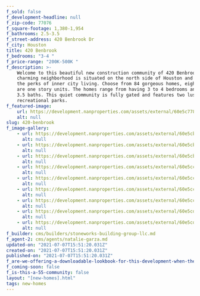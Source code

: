 ```yaml
---
f_sold: false
f_development-headline: null
f_zip-code: 77076
f_square-footage: 1,380-1,954
f_bathrooms: 2.5-3.5
f_street-address: 420 Benbrook Dr
f_city: Houston
title: 420 Benbrook
f_bedrooms: "3-4 "
f_price-range: "200K-500K "
f_description: >-
    Welcome to this beautiful new construction community of 420 Benbrook. This
    charming neighborhood is situated on the north side of Houston and offers all
    the perks of inner city living. Choose from 84 gorgeous homes, eight of which
    are one story units. The homes range from having 3 to 4 bedrooms and 2.5 to
    3.5 baths. This quiet community is fully gated and features two lush
    recreational parks.
f_featured-image:
    url: https://development.nanproperties.com/assets/external/60e5c77885b099e3247ec8bb_aerial20view201201.jpg
    alt: null
slug: 420-benbrook
f_image-gallery:
    - url: https://development.nanproperties.com/assets/external/60e5cb45677660e774b158c8_house2001201.jpg
      alt: null
    - url: https://development.nanproperties.com/assets/external/60e5cb61c823a1b016a1e2b6_house2002201.jpg
      alt: null
    - url: https://development.nanproperties.com/assets/external/60e5cbc22267532bdab218c2_house2003201.jpg
      alt: null
    - url: https://development.nanproperties.com/assets/external/60e5cc04e5c4210c824d7a28_house2004201.jpg
      alt: null
    - url: https://development.nanproperties.com/assets/external/60e5cc3838c8e90dc20f5f11_house2005201.jpg
      alt: null
    - url: https://development.nanproperties.com/assets/external/60e5cc9ebd0aee8c87c90b4e_house2006201.jpg
      alt: null
    - url: https://development.nanproperties.com/assets/external/60e5ccd8bd0aee23dac924e7_house2007201.jpg
      alt: null
    - url: https://development.nanproperties.com/assets/external/60e5cd25494152396fe0f372_house2008201.jpg
      alt: null
    - url: https://development.nanproperties.com/assets/external/60e5cd4baa54ea49eae9875f_house2009201.jpg
      alt: null
f_builder: cms/builders/stoneworks-building-group-llc.md
f_agent-2: cms/agents/natalie-garza.md
updated-on: "2021-07-07T15:51:20.031Z"
created-on: "2021-07-07T15:51:20.031Z"
published-on: "2021-07-07T15:51:20.031Z"
f_are-we-offering-a-downloadable-lookbook-for-this-development-when-they-submit-their-contact-info: false
f_coming-soon: false
f_is-this-a-55-community: false
layout: "[new-homes].html"
tags: new-homes
---
```

